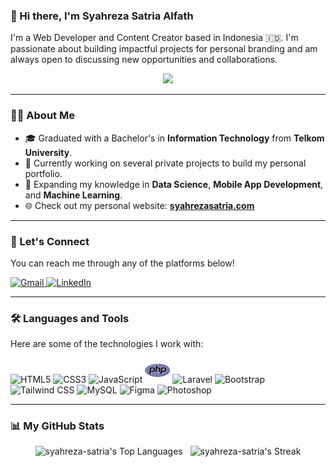 ### 👋 Hi there, I'm Syahreza Satria Alfath

I'm a Web Developer and Content Creator based in Indonesia 🇮🇩. I'm passionate about building impactful projects for personal branding and am always open to discussing new opportunities and collaborations.

<p align="center">
  <img src="https://media1.tenor.com/m/Cf2khe-6B04AAAAd/shikanoko-nokonoko-koshitantan-torako-koshi.gif" width="450"/>
</p>

---

### 👨‍💻 About Me

- 🎓 Graduated with a Bachelor's in **Information Technology** from **Telkom University**.
- 🔭 Currently working on several private projects to build my personal portfolio.
- 🌱 Expanding my knowledge in **Data Science**, **Mobile App Development**, and **Machine Learning**.
- 🌐 Check out my personal website: **[syahrezasatria.com](https://syahrezasatria.com)**

---

### 🤝 Let's Connect

You can reach me through any of the platforms below!

<p align="left">
    <a href="mailto:satriaeza221@gmail.com" target="_blank">
        <img src="https://img.shields.io/badge/gmail-DB4437?style=for-the-badge&logo=gmail&logoColor=white" alt="Gmail"/>
    </a>
    <a href="https://www.linkedin.com/in/syahreza-satria-alfath/" target="_blank">
        <img src="https://img.shields.io/badge/LinkedIn-0077B5?style=for-the-badge&logo=linkedin&logoColor=white" alt="LinkedIn"/>
    </a>
</p>

---

### 🛠️ Languages and Tools

Here are some of the technologies I work with:

<p align="left"> 
    <img src="https://cdn.worldvectorlogo.com/logos/html-1.svg" alt="HTML5" width="40" height="40"/> 
    <img src="https://cdn.worldvectorlogo.com/logos/css-3.svg" alt="CSS3" width="40" height="40"/> 
    <img src="https://cdn.worldvectorlogo.com/logos/javascript-r.svg" alt="JavaScript" width="40" height="40"/> 
    <img src="https://raw.githubusercontent.com/devicons/devicon/master/icons/php/php-original.svg" alt="PHP" width="40" height="40"/> 
    <img src="https://upload.wikimedia.org/wikipedia/commons/thumb/9/9a/Laravel.svg/1280px-Laravel.svg.png?20190820171151" alt="Laravel" width="40" height="40"/>
    <img src="https://upload.wikimedia.org/wikipedia/commons/thumb/b/b2/Bootstrap_logo.svg/640px-Bootstrap_logo.svg.png" alt="Bootstrap" width="40" height="40"/>
    <img src="https://www.svgrepo.com/show/374118/tailwind.svg" alt="Tailwind CSS" width="40" height="40"/> 
    <img src="https://cdn.worldvectorlogo.com/logos/mysql-3.svg" alt="MySQL" width="40" height="40"/> 
    <img src="https://cdn.worldvectorlogo.com/logos/figma-icon.svg" alt="Figma" width="20" height="40"/> 
    <img src="https://cdn.worldvectorlogo.com/logos/adobe-photoshop-2.svg" alt="Photoshop" width="40" height="40"/>
</p>

---

### 📊 My GitHub Stats

<p align="center">
  <img src="https://github-readme-stats.vercel.app/api/top-langs/?username=syahreza-satria&theme=default&show_icons=true&hide_border=true&layout=compact" alt="syahreza-satria's Top Languages" />
  &nbsp;
  <img src="https://github-readme-streak-stats.herokuapp.com/?user=syahreza-satria&theme=default&hide_border=true" alt="syahreza-satria's Streak" />
</p>
